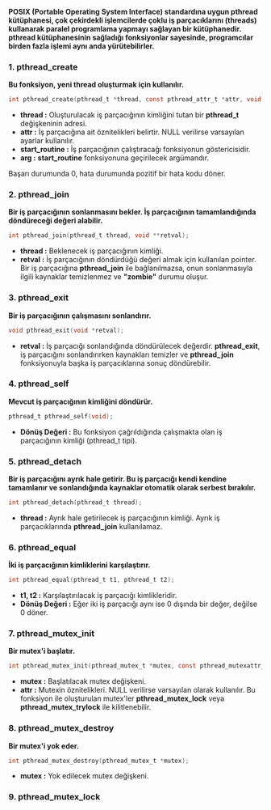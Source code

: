 **POSIX (Portable Operating System Interface) standardına uygun pthread kütüphanesi, çok çekirdekli işlemcilerde çoklu iş parçacıklarını (threads) kullanarak paralel programlama yapmayı sağlayan bir kütüphanedir. pthread kütüphanesinin sağladığı fonksiyonlar sayesinde, programcılar birden fazla işlemi aynı anda yürütebilirler.**

### 1. pthread_create

**Bu fonksiyon, yeni thread oluşturmak için kullanılır.**
```c
int pthread_create(pthread_t *thread, const pthread_attr_t *attr, void *(*start_routine)(void *), void *arg);
```
* **thread :** Oluşturulacak iş parçacığının kimliğini tutan bir **pthread_t** değişkeninin adresi.
* **attr   :** İş parçacığına ait öznitelikleri belirtir. NULL verilirse varsayılan ayarlar kullanılır.
* **start_routine :** İş parçacığının çalıştıracağı fonksiyonun göstericisidir.
* **arg :** **start_routine** fonksiyonuna geçirilecek argümandır.

Başarı durumunda 0, hata durumunda pozitif bir hata kodu döner.

### 2. pthread_join

**Bir iş parçacığının sonlanmasını bekler. İş parçacığının tamamlandığında döndüreceği değeri alabilir.**
```c
int pthread_join(pthread_t thread, void **retval);
```
* **thread :** Beklenecek iş parçacığının kimliği.
* **retval :** İş parçacığının döndürdüğü değeri almak için kullanılan pointer.
Bir iş parçacığına **pthread_join** ile bağlanılmazsa, onun sonlanmasıyla ilgili kaynaklar temizlenmez ve **"zombie"** durumu oluşur.

### 3. pthread_exit

**Bir iş parçacığının çalışmasını sonlandırır.**
```c
void pthread_exit(void *retval);
```
* **retval :** İş parçacığı sonlandığında döndürülecek değerdir.
**pthread_exit**, iş parçacığını sonlandırırken kaynakları temizler ve **pthread_join** fonksiyonuyla başka iş parçacıklarına sonuç döndürebilir.

### 4. pthread_self

**Mevcut iş parçacığının kimliğini döndürür.**
```c
pthread_t pthread_self(void);
```
* **Dönüş Değeri :** Bu fonksiyon çağrıldığında çalışmakta olan iş parçacığının kimliği (pthread_t tipi).

### 5. pthread_detach

**Bir iş parçacığını ayrık hale getirir. Bu iş parçacığı kendi kendine tamamlanır ve sonlandığında kaynaklar otomatik olarak serbest bırakılır.**
```c
int pthread_detach(pthread_t thread);
```
* **thread :** Ayrık hale getirilecek iş parçacığının kimliği.
Ayrık iş parçacıklarında **pthread_join** kullanılamaz.

### 6. pthread_equal

**İki iş parçacığının kimliklerini karşılaştırır.**
```c
int pthread_equal(pthread_t t1, pthread_t t2);
```
* **t1, t2 :** Karşılaştırılacak iş parçacığı kimlikleridir.
* **Dönüş Değeri :** Eğer iki iş parçacığı aynı ise 0 dışında bir değer, değilse 0 döner.

### 7. pthread_mutex_init

**Bir mutex'i başlatır.**
```c
int pthread_mutex_init(pthread_mutex_t *mutex, const pthread_mutexattr_t *attr);
```
* **mutex :** Başlatılacak mutex değişkeni.
* **attr :** Mutexin öznitelikleri. NULL verilirse varsayılan olarak kullanılır.
Bu fonksiyon ile oluşturulan mutex'ler **pthread_mutex_lock** veya **pthread_mutex_trylock** ile kilitlenebilir.

### 8. pthread_mutex_destroy

**Bir mutex'i yok eder.**
```c
int pthread_mutex_destroy(pthread_mutex_t *mutex);
```
* **mutex :** Yok edilecek mutex değişkeni.

### 9. pthread_mutex_lock





































